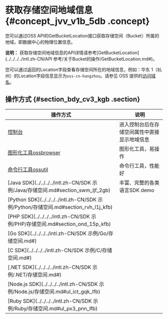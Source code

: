# 获取存储空间地域信息 {#concept_jvv_v1b_5db .concept}

您可以通过OSS API的GetBucketLocation接口获取存储空间（Bucket）所属的地域，即数据中心的物理位置信息。

**说明：** 获取存储空间地域信息的API详情请参考[GetBucketLocation](../../../../intl.zh-CN/API 参考/关于Bucket的操作/GetBucketLocation.md#)。

您可以通过返回的Location字段查看存储空间所在的地域信息，例如：华东 1（杭州）的Location字段信息显示为`oss-cn-hangzhou`。请参见 OSS 提供的[访问域名](intl.zh-CN/开发指南/访问域名（Endpoint）/访问域名和数据中心.md#)。

## 操作方式 {#section_bdy_cv3_kgb .section}

|操作方式|说明|
|----|--|
|[控制台](https://home.console.aliyun.com)|进入控制台后在存储空间属性中直接显示地域信息|
|[图形化工具ossbrowser](../../../../intl.zh-CN/常用工具/图形化管理工具ossbrowser/快速开始.md#)|图形化工具，易操作|
|[命令行工具ossutil](../../../../intl.zh-CN/常用工具/命令行工具ossutil/有关Bucket的命令.md#ul_imw_f3s_vdb)|命令行工具，性能好|
|[Java SDK](../../../../intl.zh-CN/SDK 示例/Java/存储空间.md#section_swm_ljf_2gb)|丰富、完整的各类语言SDK demo|
|[Python SDK](../../../../intl.zh-CN/SDK 示例/Python/存储空间.md#section_rvh_l1j_kfb)|
|[PHP SDK](../../../../intl.zh-CN/SDK 示例/PHP/存储空间.md#section_ond_15p_kfb)|
|[Go SDK](../../../../intl.zh-CN/SDK 示例/Go/存储空间.md#)|
|[C SDK](../../../../intl.zh-CN/SDK 示例/C/存储空间.md#)|
|[.NET SDK](../../../../intl.zh-CN/SDK 示例/.NET/存储空间.md#)|
|[Node.js SDK](../../../../intl.zh-CN/SDK 示例/Node.js/存储空间.md#ul_ict_gqk_lfb)|
|[Ruby SDK](../../../../intl.zh-CN/SDK 示例/Ruby/存储空间.md#ul_px3_pnn_lfb)|

